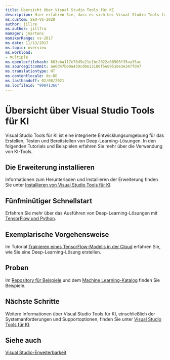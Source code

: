 ```yaml
---
title: Übersicht über Visual Studio Tools für KI
description: Hier erfahren Sie, dass es sich bei Visual Studio Tools für KI um eine integrierte Entwicklungsumgebung (IDE) handelt, die Sie zum Erstellen, Testen und Bereitstellen von Deep-Learning-Lösungen verwenden können.
ms.custom: SEO-VS-2020
author: jillre
ms.author: jillfra
manager: jmartens
monikerRange: vs-2017
ms.date: 11/13/2017
ms.topic: overview
ms.workload:
- multiple
ms.openlocfilehash: 683eba117e78d5e21e1bc2022a68505f35aa35ac
ms.sourcegitcommit: ae6d47b09a439cd0e13180f5e89510e3e347fd47
ms.translationtype: HT
ms.contentlocale: de-DE
ms.lasthandoff: 02/08/2021
ms.locfileid: "99841366"
---
```

# <a name="overview-of-visual-studio-tools-for-ai"></a>Übersicht über Visual Studio Tools für KI

Visual Studio Tools für KI ist eine integrierte Entwicklungsumgebung für das Erstellen, Testen und Bereitstellen von Deep-Learning-Lösungen. In den folgenden Tutorials und Beispielen erfahren Sie mehr über die Verwendung von KI-Tools.

## <a name="install-the-extension"></a>Die Erweiterung installieren

Informationen zum Herunterladen und Installieren der Erweiterung finden Sie unter [Installieren von Visual Studio Tools für KI](installation.md).

## <a name="5-minute-quickstart"></a>Fünfminütiger Schnellstart

Erfahren Sie mehr über das Ausführen von Deep-Learning-Lösungen mit [TensorFlow und Python](tensorflow-local.md).

## <a name="step-by-step-tutorial"></a>Exemplarische Vorgehensweise

Im Tutorial [Trainieren eines TensorFlow-Modells in der Cloud](tensorflow-vm.md) erfahren Sie, wie Sie eine Deep-Learning-Lösung erstellen.

## <a name="samples"></a>Proben

Im [Repository für Beispiele](https://github.com/Microsoft/samples-for-ai) und dem [Machine Learning-Katalog](https://gallery.cortanaintelligence.com/projects) finden Sie Beispiele.

## <a name="next-steps"></a>Nächste Schritte

Weitere Informationen über Visual Studio Tools für KI, einschließlich der Systemanforderungen und Supportoptionen, finden Sie unter [Visual Studio Tools für KI](about-ai-tools.md).

## <a name="see-also"></a>Siehe auch
[Visual Studio-Erweiterbarkeit](../extensibility/index.yml?view=vs-2017&preserve-view=true)